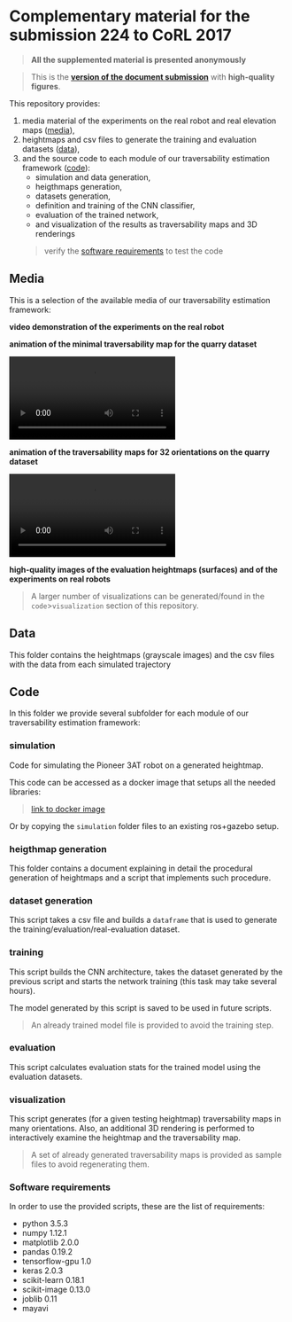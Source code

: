 # Complementary material for the submission 224 to CoRL 2017

> **All the supplemented material is presented anonymously**


> This is the **[version of the document submission](submission/submission_224.pdf)** with **high-quality figures**.

This repository provides: 
1. media material of the experiments on the real robot and real elevation maps ([media](#media)),
2. heightmaps and csv files to generate the training and evaluation datasets ([data](#mata)), 
3. and the source code to each module of our traversability estimation framework ([code](#code)):
   * simulation and data generation,
   * heigthmaps generation, 
   * datasets generation, 
   * definition and training of the CNN classifier,
   * evaluation of the trained network, 
   * and visualization of the results as traversability maps and 3D renderings 
   > verify the [software requirements](#software-requirements) to test the code

## Media

This is a selection of the available media of our traversability estimation framework: 

**video demonstration of the experiments on the real robot**

**animation of the minimal traversability map for the quarry dataset**

![](media/min_traversability_pioneer.mp4 "Mining quarry")

**animation of the traversability maps for 32 orientations on the quarry dataset**

![](media/traversability_orientation_maps_pioneer.mp4 "Mining quarry")

**high-quality images of the evaluation heightmaps (surfaces) and of the experiments on real robots**


> A larger number of visualizations can be generated/found in the `code`>`visualization` section of this repository.

## Data

This folder contains the heightmaps (grayscale images) and the csv files with the data from each simulated trajectory


## Code

In this folder we provide several subfolder for each module of our traversability estimation framework:

### simulation

Code for simulating the Pioneer 3AT robot on a generated heightmap. 

This code can be accessed as a docker image that setups all the needed libraries:

> [link to docker image](link)

Or by copying the `simulation` folder files to an existing ros+gazebo setup.

### heigthmap generation

This folder contains a document explaining in detail the procedural generation of heightmaps and a script that implements such procedure.

### dataset generation

This script takes a csv file and builds a `dataframe` that is used to generate the training/evaluation/real-evaluation dataset.

### training

This script builds the CNN architecture, takes the dataset generated by the previous script and starts the network training (this task may take several hours).

The model generated by this script is saved to be used in future scripts.

> An already trained model file is provided to avoid the training step.

### evaluation

This script calculates evaluation stats for the trained model using the evaluation datasets.

### visualization

This script generates (for a given testing heightmap) traversability maps in many orientations. Also, an additional 3D rendering is performed to interactively examine the heightmap and the traversability map.

> A set of already generated traversability maps is provided as sample files to avoid regenerating them.


### Software requirements

In order to use the provided scripts, these are the list of requirements:

  * python 3.5.3
  * numpy 1.12.1
  * matplotlib 2.0.0
  * pandas 0.19.2
  * tensorflow-gpu 1.0
  * keras 2.0.3
  * scikit-learn 0.18.1
  * scikit-image 0.13.0
  * joblib 0.11
  * mayavi
